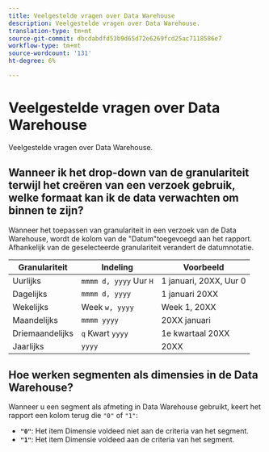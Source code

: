 ```yaml
---
title: Veelgestelde vragen over Data Warehouse
description: Veelgestelde vragen over Data Warehouse.
translation-type: tm+mt
source-git-commit: dbcdabdfd53b9d65d72e6269fcd25ac7118586e7
workflow-type: tm+mt
source-wordcount: '131'
ht-degree: 6%

---
```



# Veelgestelde vragen over Data Warehouse

Veelgestelde vragen over Data Warehouse.

## Wanneer ik het drop-down van de granulariteit terwijl het creëren van een verzoek gebruik, welke formaat kan ik de data verwachten om binnen te zijn?

Wanneer het toepassen van granulariteit in een verzoek van de Data Warehouse, wordt de kolom van de &quot;Datum&quot;toegevoegd aan het rapport. Afhankelijk van de geselecteerde granulariteit verandert de datumnotatie.

| Granulariteit | Indeling | Voorbeeld |
| --- | --- | --- |
| Uurlijks | `mmmm d, yyyy` Uur `H` | 1 januari, 20XX, Uur 0 |
| Dagelijks | `mmmm d, yyyy` | 1 januari 20XX |
| Wekelijks | Week `w, yyyy` | Week 1, 20XX |
| Maandelijks | `mmmm yyyy` | 20XX januari |
| Driemaandelijks | `q` Kwart `yyyy` | 1e kwartaal 20XX |
| Jaarlijks | `yyyy` | 20XX |

## Hoe werken segmenten als dimensies in de Data Warehouse?

Wanneer u een segment als afmeting in Data Warehouse gebruikt, keert het rapport een kolom terug die `"0"` of `"1"`:

* **`"0"`**: Het item Dimensie voldeed niet aan de criteria van het segment.
* **`"1"`**: Het item Dimensie voldeed aan de criteria van het segment.
